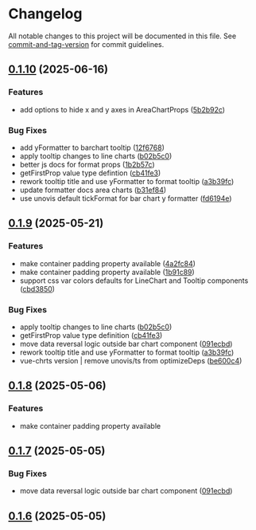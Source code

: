 # Changelog

All notable changes to this project will be documented in this file. See [commit-and-tag-version](https://github.com/absolute-version/commit-and-tag-version) for commit guidelines.

## [0.1.10](https://github.com/dennisadriaans/vue-chrts/compare/v0.1.8...v0.1.10) (2025-06-16)


### Features

* add options to hide x and y axes in AreaChartProps ([5b2b92c](https://github.com/dennisadriaans/vue-chrts/commit/5b2b92c6c75abbb30d47bbe7d80a82c1dc924798))


### Bug Fixes

* add yFormatter to barchart tooltip ([12f6768](https://github.com/dennisadriaans/vue-chrts/commit/12f67680a47a8431cc260278db0e8db1ac2126e7))
* apply tooltip changes to line charts ([b02b5c0](https://github.com/dennisadriaans/vue-chrts/commit/b02b5c03400d8d3a3561751d2d8aaa90b544cbcb))
* better js docs for format props ([1b2b57c](https://github.com/dennisadriaans/vue-chrts/commit/1b2b57c25df3af061e540c23fa4ed3010f416a82))
* getFirstProp value type defintion ([cb41fe3](https://github.com/dennisadriaans/vue-chrts/commit/cb41fe3fa3eaccaac640a720a64d17f53a8c4d8f))
* rework tooltip title and use yFormatter to format tooltip ([a3b39fc](https://github.com/dennisadriaans/vue-chrts/commit/a3b39fc7eda2759bd99c2d7220f16cb39d6b69e5))
* update formatter docs area charts ([b31ef84](https://github.com/dennisadriaans/vue-chrts/commit/b31ef842ad62a13b5a99c675531a4d59e9b3a35b))
* use unovis default tickFormat for bar chart y formatter ([fd6194e](https://github.com/dennisadriaans/vue-chrts/commit/fd6194e75818a573f12287606e812a92096b1d5c))

## [0.1.9](https://github.com/dennisadriaans/vue-chrts/compare/v0.1.4...v0.1.9) (2025-05-21)


### Features

* make container padding property available ([4a2fc84](https://github.com/dennisadriaans/vue-chrts/commit/4a2fc840d6575d4c83541ddeb5645b53ae631761))
* make container padding property available ([1b91c89](https://github.com/dennisadriaans/vue-chrts/commit/1b91c89296b38312677279fdc3325a1fcd642f85))
* support css var colors defaults for LineChart and Tooltip components ([cbd3850](https://github.com/dennisadriaans/vue-chrts/commit/cbd3850458ae3fe1fa825cd292b6388c5a12edfb))


### Bug Fixes

* apply tooltip changes to line charts ([b02b5c0](https://github.com/dennisadriaans/vue-chrts/commit/b02b5c03400d8d3a3561751d2d8aaa90b544cbcb))
* getFirstProp value type definition ([cb41fe3](https://github.com/dennisadriaans/vue-chrts/commit/cb41fe3fa3eaccaac640a720a64d17f53a8c4d8f))
* move data reversal logic outside bar chart component ([091ecbd](https://github.com/dennisadriaans/vue-chrts/commit/091ecbd157caf50730954e1a177aa2471ee642b7))
* rework tooltip title and use yFormatter to format tooltip ([a3b39fc](https://github.com/dennisadriaans/vue-chrts/commit/a3b39fc7eda2759bd99c2d7220f16cb39d6b69e5))
* vue-chrts version | remove unovis/ts from optimizeDeps ([be600c4](https://github.com/dennisadriaans/vue-chrts/commit/be600c45a7896589abb5d6ec7c1c0e416c7b84a7))

## [0.1.8](https://github.com/dennisadriaans/vue-chrts/compare/v0.1.7...v0.1.8) (2025-05-06)


### Features

* make container padding property available

## [0.1.7](https://github.com/dennisadriaans/vue-chrts/compare/v0.1.5...v0.1.7) (2025-05-05)


### Bug Fixes

* move data reversal logic outside bar chart component ([091ecbd](https://github.com/dennisadriaans/vue-chrts/commit/091ecbd157caf50730954e1a177aa2471ee642b7))

## [0.1.6](https://github.com/dennisadriaans/vue-chrts/compare/v0.1.5...v0.1.6) (2025-05-05)
